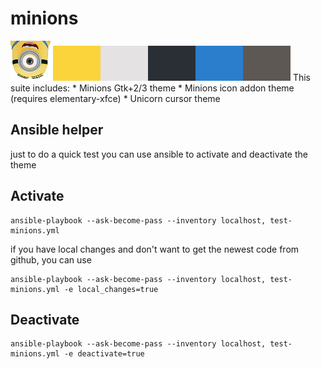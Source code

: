 # minions
<img title="Minions!" src="https://raw.githubusercontent.com/ochosi/minions/master/icons/places/64/start-here.png" />
<img title="Minions!" src="https://raw.githubusercontent.com/ochosi/minions/master/palette.png" />
This suite includes:
 * Minions Gtk+2/3 theme
 * Minions icon addon theme (requires elementary-xfce)
 * Unicorn cursor theme

## Ansible helper
just to do a quick test you can use ansible to activate and deactivate the theme
## Activate
```
ansible-playbook --ask-become-pass --inventory localhost, test-minions.yml
```

if you have local changes and don't want to get the newest code from github, you can use
```
ansible-playbook --ask-become-pass --inventory localhost, test-minions.yml -e local_changes=true
```

## Deactivate
```
ansible-playbook --ask-become-pass --inventory localhost, test-minions.yml -e deactivate=true
```

